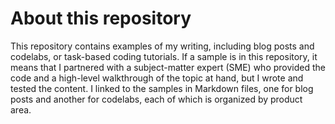 # About this repository

This repository contains examples of my writing, including blog posts and codelabs, or task-based coding tutorials. If a sample is in this repository, it means that I partnered with a subject-matter expert (SME) who provided the code and a high-level walkthrough of the topic at hand, but I wrote and tested the content. I linked to the samples in Markdown files, one for blog posts and another for codelabs, each of which is organized by product area. 
